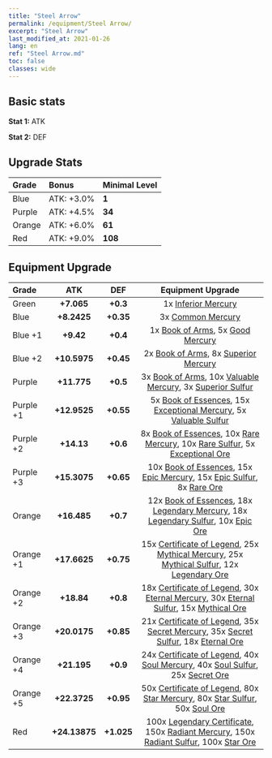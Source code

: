 ```yaml
---
title: "Steel Arrow"
permalink: /equipment/Steel Arrow/
excerpt: "Steel Arrow"
last_modified_at: 2021-01-26
lang: en
ref: "Steel Arrow.md"
toc: false
classes: wide
---
```


## Basic stats
 **Stat 1:** ATK

 **Stat 2:** DEF

## Upgrade Stats
  |     Grade    |   Bonus | Minimal Level | 
  |:-------------|:--------|:--------------| 
  | Blue | ATK: +3.0% | **1** | 
  | Purple | ATK: +4.5% | **34** | 
  | Orange | ATK: +6.0% | **61** | 
  | Red | ATK: +9.0% | **108** | 


## Equipment Upgrade
  |          Grade      | ATK | DEF | Equipment Upgrade |
  |:--------------------|:---------:|:---------:|:----------------:|
  | Green | **+7.065** | **+0.3** | 1x [ Inferior Mercury](/Items/mat_27/) |
  | Blue | **+8.2425** | **+0.35** | 3x [ Common Mercury](/Items/mat_65/) |
  | Blue +1 | **+9.42** | **+0.4** | 1x [ Book of Arms](/Items/mat_32/), 5x [ Good Mercury](/Items/mat_102/) |
  | Blue +2 | **+10.5975** | **+0.45** | 2x [ Book of Arms](/Items/mat_71/), 8x [ Superior Mercury](/Items/mat_15/) |
  | Purple | **+11.775** | **+0.5** | 3x [ Book of Arms](/Items/mat_6/), 10x [ Valuable Mercury](/Items/mat_58/), 3x [ Superior Sulfur](/Items/mat_30/) |
  | Purple +1 | **+12.9525** | **+0.55** | 5x [ Book of Essences](/Items/mat_44/), 15x [ Exceptional Mercury](/Items/mat_91/), 5x [ Valuable Sulfur](/Items/mat_66/) |
  | Purple +2 | **+14.13** | **+0.6** | 8x [ Book of Essences](/Items/mat_84/), 10x [ Rare Mercury](/Items/mat_29/), 10x [ Rare Sulfur](/Items/mat_46/), 5x [ Exceptional Ore](/Items/mat_67/) |
  | Purple +3 | **+15.3075** | **+0.65** | 10x [ Book of Essences](/Items/mat_20/), 15x [ Epic Mercury](/Items/mat_70/), 15x [ Epic Sulfur](/Items/mat_83/), 8x [ Rare Ore](/Items/mat_2/) |
  | Orange | **+16.485** | **+0.7** | 12x [ Book of Essences](/Items/mat_60/), 18x [ Legendary Mercury](/Items/mat_3/), 18x [ Legendary Sulfur](/Items/mat_18/), 10x [ Epic Ore](/Items/mat_42/) |
  | Orange +1 | **+17.6625** | **+0.75** | 15x [ Certificate of Legend](/Items/mat_96/), 25x [ Mythical Mercury](/Items/mat_50/), 25x [ Mythical Sulfur](/Items/mat_35/), 12x [ Legendary Ore](/Items/mat_81/) |
  | Orange +2 | **+18.84** | **+0.8** | 18x [ Certificate of Legend](/Items/mat_25/), 30x [ Eternal Mercury](/Items/mat_62/), 30x [ Eternal Sulfur](/Items/mat_97/), 15x [ Mythical Ore](/Items/mat_23/) |
  | Orange +3 | **+20.0175** | **+0.85** | 21x [ Certificate of Legend](/Items/mat_38/), 35x [ Secret Mercury](/Items/mat_22/), 35x [ Secret Sulfur](/Items/mat_7/), 18x [ Eternal Ore](/Items/mat_36/) |
  | Orange +4 | **+21.195** | **+0.9** | 24x [ Certificate of Legend](/Items/mat_100/), 40x [ Soul Mercury](/Items/mat_34/), 40x [ Soul Sulfur](/Items/mat_73/), 25x [ Secret Ore](/Items/mat_99/) |
  | Orange +5 | **+22.3725** | **+0.95** | 50x [ Certificate of Legend](/Items/mat_11/), 80x [ Star Mercury](/Items/mat_98/), 80x [ Star Sulfur](/Items/mat_101/), 50x [ Soul Ore](/Items/mat_8/) |
  | Red | **+24.13875** | **+1.025** | 100x [ Legendary Certificate](/Items/mat_76/), 150x [ Radiant Mercury](/Items/mat_24/), 150x [ Radiant Sulfur](/Items/mat_10/), 100x [ Star Ore](/Items/mat_72/) |

